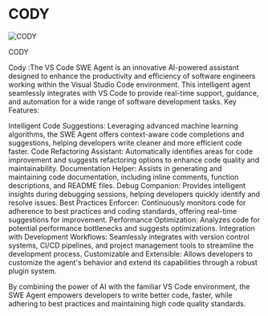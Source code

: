 # CODY

![CODY](https://github.com/user-attachments/assets/34f078b1-57df-4bf1-9597-c22302c50dd7)


CODY

Cody :The VS Code SWE Agent is an innovative AI-powered assistant designed to enhance the productivity and efficiency of software engineers working within the Visual Studio Code environment. This intelligent agent seamlessly integrates with VS Code to provide real-time support, guidance, and automation for a wide range of software development tasks.
Key Features:

Intelligent Code Suggestions: Leveraging advanced machine learning algorithms, the SWE Agent offers context-aware code completions and suggestions, helping developers write cleaner and more efficient code faster.
Code Refactoring Assistant: Automatically identifies areas for code improvement and suggests refactoring options to enhance code quality and maintainability.
Documentation Helper: Assists in generating and maintaining code documentation, including inline comments, function descriptions, and README files.
Debug Companion: Provides intelligent insights during debugging sessions, helping developers quickly identify and resolve issues.
Best Practices Enforcer: Continuously monitors code for adherence to best practices and coding standards, offering real-time suggestions for improvement.
Performance Optimization: Analyzes code for potential performance bottlenecks and suggests optimizations.
Integration with Development Workflows: Seamlessly integrates with version control systems, CI/CD pipelines, and project management tools to streamline the development process.
Customizable and Extensible: Allows developers to customize the agent's behavior and extend its capabilities through a robust plugin system.

By combining the power of AI with the familiar VS Code environment, the SWE Agent empowers developers to write better code, faster, while adhering to best practices and maintaining high code quality standards.
